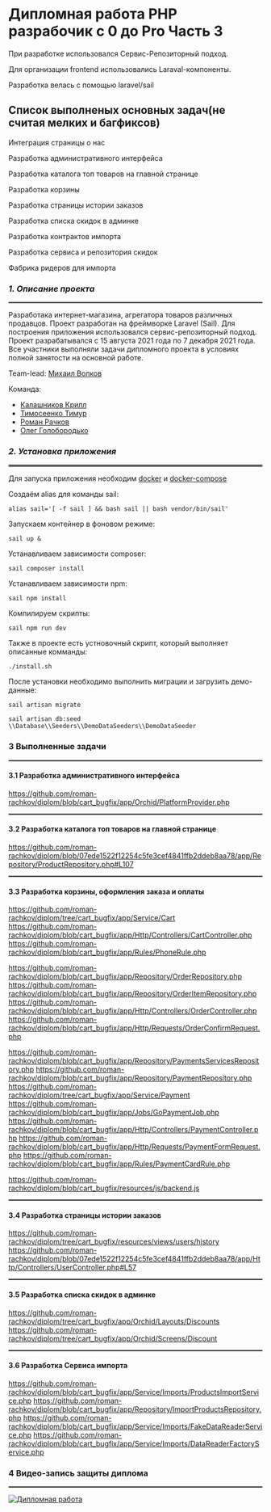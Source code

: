 # Дипломная работа PHP разрабочик с 0 до Pro Часть 3

При разработке использовался Сервис-Репозиторный подход.

Для организации frontend использовались Laraval-компоненты.

Разработка велась с помощью laravel/sail

## Список выполненых основных задач(не считая мелких и багфиксов)
Интеграция страницы о нас

Разработка административного интерфейса

Разработка каталога топ товаров на главной странице

Разработка корзины

Разработка страницы истории заказов

Разработка списка скидок в админке

Разработка контрактов импорта

Разработка сервиса и репозитория скидок

Фабрика ридеров для импорта

### _1. Описание проекта_
<hr style="border:1px solid gray"> </hr>

Разработака интернет-магазина, агрегатора товаров различных продавцов. Проект разработан на фреймворке Laravel (Sail). Для построения приложения использовался сервис-репозиторный подход.
Проект разрабатывался с 15 августа 2021 года по 7 декабря 2021 года.
Все участники выполняли задачи дипломного проекта в условиях полной занятости на основной работе.

Team-lead: <a href="https://github.com/mvsvolkov">Михаил Волков</a>

Команда:
- <a href="https://github.com/Skydescent">Калашников Крилл</a>
- <a href="https://github.com/Tmoiseenko">Тимосеенко Тимур</a>
- <a href="https://github.com/roman-rachkov">Роман Рачков</a>
- <a href="https://github.com/tftp">Олег Голобородько</a>

### _2. Установка приложения_
<hr style="border:2px solid gray"> </hr>
Для запуска приложения необходим <a href="https://docs.docker.com/engine/install/">docker</a> и <a href="https://docs.docker.com/compose/install/">docker-compose</a>

Создаём alias для команды sail:
```
alias sail='[ -f sail ] && bash sail || bash vendor/bin/sail'
```

Запускаем контейнер в фоновом режиме:

```
sail up &
```

Устанавливаем зависимости composer:
```
sail composer install
```

Устанавливаем зависимости npm:
```
sail npm install
```

Компилируем скрипты:
```
sail npm run dev
```

Также в проекте есть устновочный скрипт, который выполняет описанные комманды:
```
./install.sh
```

После установки необходимо выполнить миграции и загрузить демо-данные:
```
sail artisan migrate
```
```
sail artisan db:seed \\Database\\Seeders\\DemoDataSeeders\\DemoDataSeeder
```

### 3 Выполненные задачи

<hr style="border:1px solid gray"> </hr>

#### 3.1 Разработка административного интерфейса

https://github.com/roman-rachkov/diplom/blob/cart_bugfix/app/Orchid/PlatformProvider.php

<hr style="border:1px solid gray"> </hr>

#### 3.2 Разработка каталога топ товаров на главной странице

https://github.com/roman-rachkov/diplom/blob/07ede1522f12254c5fe3cef4841ffb2ddeb8aa78/app/Repository/ProductRepository.php#L107
<hr style="border:1px solid gray"> </hr>

#### 3.3 Разработка корзины, оформления заказа и оплаты
https://github.com/roman-rachkov/diplom/tree/cart_bugfix/app/Service/Cart
https://github.com/roman-rachkov/diplom/blob/cart_bugfix/app/Http/Controllers/CartController.php
https://github.com/roman-rachkov/diplom/blob/cart_bugfix/app/Rules/PhoneRule.php


https://github.com/roman-rachkov/diplom/blob/cart_bugfix/app/Repository/OrderRepository.php
https://github.com/roman-rachkov/diplom/blob/cart_bugfix/app/Repository/OrderItemRepository.php
https://github.com/roman-rachkov/diplom/blob/cart_bugfix/app/Http/Controllers/OrderController.php
https://github.com/roman-rachkov/diplom/blob/cart_bugfix/app/Http/Requests/OrderConfirmRequest.php


https://github.com/roman-rachkov/diplom/blob/cart_bugfix/app/Repository/PaymentsServicesRepository.php
https://github.com/roman-rachkov/diplom/blob/cart_bugfix/app/Repository/PaymentRepository.php
https://github.com/roman-rachkov/diplom/tree/cart_bugfix/app/Service/Payment
https://github.com/roman-rachkov/diplom/blob/cart_bugfix/app/Jobs/GoPaymentJob.php
https://github.com/roman-rachkov/diplom/blob/cart_bugfix/app/Http/Controllers/PaymentController.php
https://github.com/roman-rachkov/diplom/blob/cart_bugfix/app/Http/Requests/PaymentFormRequest.php
https://github.com/roman-rachkov/diplom/blob/cart_bugfix/app/Rules/PaymentCardRule.php

https://github.com/roman-rachkov/diplom/blob/cart_bugfix/resources/js/backend.js
<hr style="border:1px solid gray"> </hr>

#### 3.4 Разработка страницы истории заказов
https://github.com/roman-rachkov/diplom/tree/cart_bugfix/resources/views/users/history
https://github.com/roman-rachkov/diplom/blob/07ede1522f12254c5fe3cef4841ffb2ddeb8aa78/app/Http/Controllers/UserController.php#L57
<hr style="border:1px solid gray"> </hr>

#### 3.5 Разработка списка скидок в админке
https://github.com/roman-rachkov/diplom/tree/cart_bugfix/app/Orchid/Layouts/Discounts
https://github.com/roman-rachkov/diplom/tree/cart_bugfix/app/Orchid/Screens/Discount
<hr style="border:1px solid gray"> </hr>

#### 3.6 Разработка Сервиса импорта
https://github.com/roman-rachkov/diplom/blob/cart_bugfix/app/Service/Imports/ProductsImportService.php
https://github.com/roman-rachkov/diplom/blob/cart_bugfix/app/Repository/ImportProductsRepository.php
https://github.com/roman-rachkov/diplom/blob/cart_bugfix/app/Service/Imports/FakeDataReaderService.php
https://github.com/roman-rachkov/diplom/blob/cart_bugfix/app/Service/Imports/DataReaderFactoryService.php


### 4 Видео-запись защиты диплома

<hr style="border:1px solid gray"> </hr>

[![Дипломная работа](https://img.youtube.com/vi/iZCqdbRobrg/maxresdefault.jpg)](https://www.youtube.com/watch?v=BkLxFcUiJxU&t=3682s)

